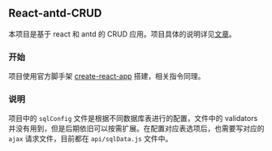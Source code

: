 ## React-antd-CRUD

本项目是基于 react 和 antd 的 CRUD 应用。项目具体的说明详见[文章](http://zhaoshibo.net/)。

### 开始

项目使用官方脚手架 [create-react-app](https://github.com/facebookincubator/create-react-app) 搭建，相关指令同理。

### 说明

项目中的 `sqlConfig` 文件是根据不同数据库表进行的配置，文件中的 validators 并没有用到，但是后期依旧可以按需扩展。在配置对应表选项后，也需要写对应的 `ajax` 请求文件，目前都在 `api/sqlData.js` 文件中。